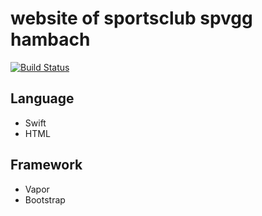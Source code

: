 # website of sportsclub spvgg hambach
[![Build Status](https://travis-ci.org/andre-karrlein/hambach.svg?branch=master)](https://travis-ci.org/andre-karrlein/hambach)

## Language
- Swift
- HTML

## Framework
- Vapor
- Bootstrap
